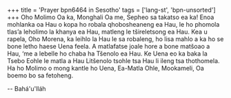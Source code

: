 +++
title = 'Prayer bpn6464 in Sesotho'
tags = ['lang-st', 'bpn-unsorted']
+++
Oho Molimo Oa ka, Monghali Oa me, Sepheo sa takatso ea ka! Enoa mohlanka oa Hau o kopa ho robala qhobosheaneng ea Hau, le ho phomola tlas’a leholimo la khanya ea Hau, matleng le tšireletsong ea Hau.  Kea u rapela, Oho Morena, ka leihlo la Hau le sa robaleng, ho lisa mahlo a ka ho se bone letho haese Uena feela.  A matlafatse joale hore a bone matšoao a Hau, ‘me a  lebelle ho chaba ha Tšenolo ea Hau.  Ke Uena eo ka baka la Tsebo Eohle le matla a Hau Litšenolo tsohle tsa Hau li ileng tsa thothomela.  Ha ho Molimo o mong kantle ho Uena, Ea-Matla Ohle, Mookameli, Oa boemo bo sa fetoheng.

-- Bahá'u'lláh
